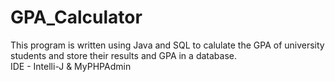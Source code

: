 # GPA_Calculator
This program is written using Java and SQL to calulate the GPA of university students and store their results and GPA in a database.<br />
IDE - Intelli-J & MyPHPAdmin
